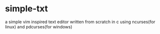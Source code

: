 # simple-txt
a simple vim inspired text editor written from scratch in c using ncurses(for linux) and pdcurses(for windows)